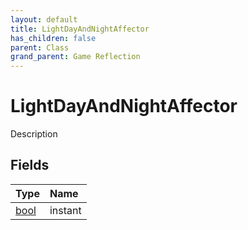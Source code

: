 ```yaml
---
layout: default
title: LightDayAndNightAffector
has_children: false
parent: Class
grand_parent: Game Reflection
---
```

# LightDayAndNightAffector
Description 

## Fields
| Type | Name |
|:-------------|:--------------|
| [bool](/game-reflection/components/bool.md) | instant |
